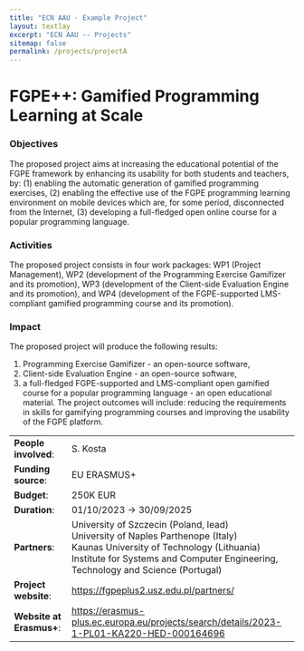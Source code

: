 ```yaml
---
title: "ECN AAU - Example Project"
layout: textlay
excerpt: "ECN AAU -- Projects"
sitemap: false
permalink: /projects/projectA
---
```


# FGPE++: Gamified Programming Learning at Scale

### Objectives

The proposed project aims at increasing the educational potential of the FGPE framework by enhancing its usability for
both students and teachers, by: (1) enabling the automatic generation of gamified programming exercises, (2) enabling
the effective use of the FGPE programming learning environment on mobile devices which are, for some period,
disconnected from the Internet, (3) developing a full-fledged open online course for a popular programming language.

### Activities

The proposed project consists in four work packages: WP1 (Project Management), WP2 (development of the Programming
Exercise Gamifizer and its promotion), WP3 (development of the Client-side Evaluation Engine and its promotion), and
WP4 (development of the FGPE-supported LMS-compliant gamified programming course and its promotion).

### Impact

The proposed project will produce the following results:

1) Programming Exercise Gamifizer - an open-source software,
2) Client-side Evaluation Engine - an open-source software,
3) a full-fledged FGPE-supported and LMS-compliant open
   gamified course for a popular programming language - an open educational material.
   The project outcomes will include: reducing the requirements in skills for gamifying programming courses and
   improving
   the usability of the FGPE platform.

|                          |                                                                                                                                                                                                                            |
|--------------------------|----------------------------------------------------------------------------------------------------------------------------------------------------------------------------------------------------------------------------|
| **People involved**:     | S. Kosta                                                                                                                                                                                                                   |
| **Funding source**:      | EU ERASMUS+                                                                                                                                                                                                                |
| **Budget**:              | 250K EUR                                                                                                                                                                                                                   |
| **Duration**:            | 01/10/2023 → 30/09/2025                                                                                                                                                                                                    |
| **Partners**:            | University of Szczecin (Poland, lead)<br/> University of Naples Parthenope (Italy)<br/> Kaunas University of Technology (Lithuania)<br/> Institute for Systems and Computer Engineering, Technology and Science (Portugal) |
| **Project website**:     | https://fgpeplus2.usz.edu.pl/partners/                                                                                                                                                                                     |
| **Website at Erasmus+**: | https://erasmus-plus.ec.europa.eu/projects/search/details/2023-1-PL01-KA220-HED-000164696                                                                                                                                  |


